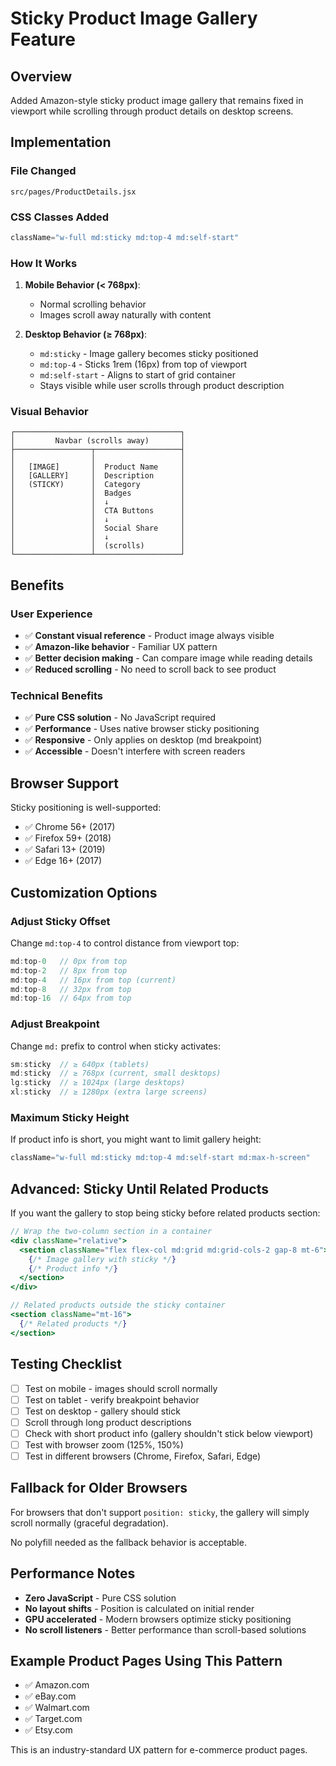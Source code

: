 # Sticky Product Image Gallery Feature

## Overview
Added Amazon-style sticky product image gallery that remains fixed in viewport while scrolling through product details on desktop screens.

## Implementation

### File Changed
`src/pages/ProductDetails.jsx`

### CSS Classes Added
```jsx
className="w-full md:sticky md:top-4 md:self-start"
```

### How It Works

1. **Mobile Behavior (< 768px)**:
   - Normal scrolling behavior
   - Images scroll away naturally with content

2. **Desktop Behavior (≥ 768px)**:
   - `md:sticky` - Image gallery becomes sticky positioned
   - `md:top-4` - Sticks 1rem (16px) from top of viewport
   - `md:self-start` - Aligns to start of grid container
   - Stays visible while user scrolls through product description

### Visual Behavior

```
┌─────────────────────────────────────┐
│         Navbar (scrolls away)       │
├─────────────────┬───────────────────┤
│                 │                   │
│   [IMAGE]       │  Product Name     │
│   [GALLERY]     │  Description      │
│   (STICKY)      │  Category         │
│                 │  Badges           │
│                 │  ↓                │
│                 │  CTA Buttons      │
│                 │  ↓                │
│                 │  Social Share     │
│                 │  ↓                │
│                 │  (scrolls)        │
└─────────────────┴───────────────────┘
```

## Benefits

### User Experience
- ✅ **Constant visual reference** - Product image always visible
- ✅ **Amazon-like behavior** - Familiar UX pattern
- ✅ **Better decision making** - Can compare image while reading details
- ✅ **Reduced scrolling** - No need to scroll back to see product

### Technical Benefits
- ✅ **Pure CSS solution** - No JavaScript required
- ✅ **Performance** - Uses native browser sticky positioning
- ✅ **Responsive** - Only applies on desktop (md breakpoint)
- ✅ **Accessible** - Doesn't interfere with screen readers

## Browser Support
Sticky positioning is well-supported:
- ✅ Chrome 56+ (2017)
- ✅ Firefox 59+ (2018)
- ✅ Safari 13+ (2019)
- ✅ Edge 16+ (2017)

## Customization Options

### Adjust Sticky Offset
Change `md:top-4` to control distance from viewport top:
```jsx
md:top-0   // 0px from top
md:top-2   // 8px from top
md:top-4   // 16px from top (current)
md:top-8   // 32px from top
md:top-16  // 64px from top
```

### Adjust Breakpoint
Change `md:` prefix to control when sticky activates:
```jsx
sm:sticky  // ≥ 640px (tablets)
md:sticky  // ≥ 768px (current, small desktops)
lg:sticky  // ≥ 1024px (large desktops)
xl:sticky  // ≥ 1280px (extra large screens)
```

### Maximum Sticky Height
If product info is short, you might want to limit gallery height:
```jsx
className="w-full md:sticky md:top-4 md:self-start md:max-h-screen"
```

## Advanced: Sticky Until Related Products

If you want the gallery to stop being sticky before related products section:

```jsx
// Wrap the two-column section in a container
<div className="relative">
  <section className="flex flex-col md:grid md:grid-cols-2 gap-8 mt-6">
    {/* Image gallery with sticky */}
    {/* Product info */}
  </section>
</div>

// Related products outside the sticky container
<section className="mt-16">
  {/* Related products */}
</section>
```

## Testing Checklist
- [ ] Test on mobile - images should scroll normally
- [ ] Test on tablet - verify breakpoint behavior
- [ ] Test on desktop - gallery should stick
- [ ] Scroll through long product descriptions
- [ ] Check with short product info (gallery shouldn't stick below viewport)
- [ ] Test with browser zoom (125%, 150%)
- [ ] Test in different browsers (Chrome, Firefox, Safari, Edge)

## Fallback for Older Browsers
For browsers that don't support `position: sticky`, the gallery will simply scroll normally (graceful degradation).

No polyfill needed as the fallback behavior is acceptable.

## Performance Notes
- **Zero JavaScript** - Pure CSS solution
- **No layout shifts** - Position is calculated on initial render
- **GPU accelerated** - Modern browsers optimize sticky positioning
- **No scroll listeners** - Better performance than scroll-based solutions

## Example Product Pages Using This Pattern
- ✅ Amazon.com
- ✅ eBay.com
- ✅ Walmart.com
- ✅ Target.com
- ✅ Etsy.com

This is an industry-standard UX pattern for e-commerce product pages.
